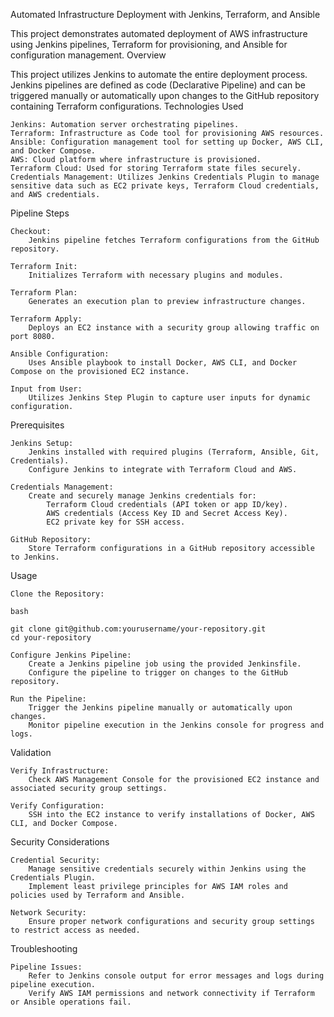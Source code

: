 Automated Infrastructure Deployment with Jenkins, Terraform, and Ansible

This project demonstrates automated deployment of AWS infrastructure using Jenkins pipelines, Terraform for provisioning, and Ansible for configuration management.
Overview

This project utilizes Jenkins to automate the entire deployment process. Jenkins pipelines are defined as code (Declarative Pipeline) and can be triggered manually or automatically upon changes to the GitHub repository containing Terraform configurations.
Technologies Used

    Jenkins: Automation server orchestrating pipelines.
    Terraform: Infrastructure as Code tool for provisioning AWS resources.
    Ansible: Configuration management tool for setting up Docker, AWS CLI, and Docker Compose.
    AWS: Cloud platform where infrastructure is provisioned.
    Terraform Cloud: Used for storing Terraform state files securely.
    Credentials Management: Utilizes Jenkins Credentials Plugin to manage sensitive data such as EC2 private keys, Terraform Cloud credentials, and AWS credentials.

Pipeline Steps

    Checkout:
        Jenkins pipeline fetches Terraform configurations from the GitHub repository.

    Terraform Init:
        Initializes Terraform with necessary plugins and modules.

    Terraform Plan:
        Generates an execution plan to preview infrastructure changes.

    Terraform Apply:
        Deploys an EC2 instance with a security group allowing traffic on port 8080.

    Ansible Configuration:
        Uses Ansible playbook to install Docker, AWS CLI, and Docker Compose on the provisioned EC2 instance.

    Input from User:
        Utilizes Jenkins Step Plugin to capture user inputs for dynamic configuration.

Prerequisites

    Jenkins Setup:
        Jenkins installed with required plugins (Terraform, Ansible, Git, Credentials).
        Configure Jenkins to integrate with Terraform Cloud and AWS.

    Credentials Management:
        Create and securely manage Jenkins credentials for:
            Terraform Cloud credentials (API token or app ID/key).
            AWS credentials (Access Key ID and Secret Access Key).
            EC2 private key for SSH access.

    GitHub Repository:
        Store Terraform configurations in a GitHub repository accessible to Jenkins.

Usage

    Clone the Repository:

    bash

    git clone git@github.com:yourusername/your-repository.git
    cd your-repository

    Configure Jenkins Pipeline:
        Create a Jenkins pipeline job using the provided Jenkinsfile.
        Configure the pipeline to trigger on changes to the GitHub repository.

    Run the Pipeline:
        Trigger the Jenkins pipeline manually or automatically upon changes.
        Monitor pipeline execution in the Jenkins console for progress and logs.

Validation

    Verify Infrastructure:
        Check AWS Management Console for the provisioned EC2 instance and associated security group settings.

    Verify Configuration:
        SSH into the EC2 instance to verify installations of Docker, AWS CLI, and Docker Compose.

Security Considerations

    Credential Security:
        Manage sensitive credentials securely within Jenkins using the Credentials Plugin.
        Implement least privilege principles for AWS IAM roles and policies used by Terraform and Ansible.

    Network Security:
        Ensure proper network configurations and security group settings to restrict access as needed.

Troubleshooting

    Pipeline Issues:
        Refer to Jenkins console output for error messages and logs during pipeline execution.
        Verify AWS IAM permissions and network connectivity if Terraform or Ansible operations fail.
